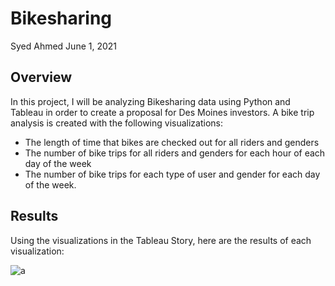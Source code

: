 # Bikesharing

Syed Ahmed 
June 1, 2021


## Overview 
In this project, I will be analyzing Bikesharing data using Python and Tableau in order to create a proposal for Des Moines investors. A bike trip analysis is created with the following visualizations: 
- The length of time that bikes are checked out for all riders and genders
- The number of bike trips for all riders and genders for each hour of each day of the week
- The number of bike trips for each type of user and gender for each day of the week.

## Results 

Using the visualizations in the Tableau Story, here are the results of each visualization: 

![a](https://user-images.githubusercontent.com/45697471/120260978-f5208780-c264-11eb-84f5-bfb4e5b39d32.png)


